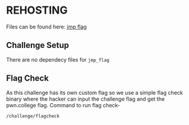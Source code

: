# REHOSTING

Files can be found here: [jmp flag](https://github.com/DownUnderCTF/Challenges_2024_Public/blob/main/rev/jmp-flag/README.md)

## Challenge Setup
There are no dependecy files for `jmp_flag`

## Flag Check

As this challenge has its own custom flag so we use a simple flag check binary where the hacker can input the challenge flag and get the pwn.college flag. Command to run flag check-
```
/challenge/flagcheck
```
